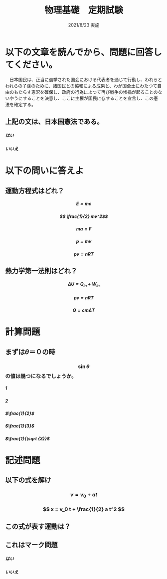 ﻿---
title: 物理基礎　定期試験
subtitle: 2021/8/23 実施
---

<!-- 
------設問のタグ付け------(ここは消さない)
# 大問　：　14pt アンダーバー
## 小問：　10.5pt (1)
### セクション 10.5pt (A)
#### 小セクション 10.5pt (ア)

##### 選択肢 ①〜⑩
-->


# 以下の文章を読んでから、問題に回答してください。

　日本国民は、正当に選挙された国会における代表者を通じて行動し、われらとわれらの子孫のために、諸国民との協和による成果と、わが国全土にわたつて自由のもたらす恵沢を確保し、政府の行為によつて再び戦争の惨禍が起ることのないやうにすることを決意し、ここに主権が国民に存することを宣言し、この憲法を確定する。

## 上記の文は、日本国憲法である。

##### はい
##### いいえ

# 以下の問いに答えよ

## 運動方程式はどれ？

##### $$ E = mc $$
##### $$ \frac{1}{2} mv^2$$
##### $$ma = F$$
##### $$p = mv$$
##### $$pv = nRT$$


## 熱力学第一法則はどれ？
##### $$ \Delta U = Q_{in} + W_{in}$$
##### $$pv = nRT$$
##### $$ Q = cm \Delta T $$

# 計算問題

## まずは$\theta＝０$の時
### $$ \sin {\theta} $$ の値は幾つになるでしょうか。

##### 1
##### 2
##### $\frac{1}{2}$
##### $\frac{1}{3}$
##### $\frac{1}{\sqrt {3}}$



# 記述問題
## 以下の式を解け
### $$ v = v_0 + at $$

### $$ x = v_0 t + \frac{1}{2} a t^2 $$

## この式が表す運動は？

## これはマーク問題

##### はい
##### いいえ




<script type="text/javascript" async src="https://cdnjs.cloudflare.com/ajax/libs/mathjax/2.7.7/MathJax.js?config=TeX-MML-AM_CHTML">
</script>
<script type="text/x-mathjax-config">
 MathJax.Hub.Config({
 tex2jax: {
 inlineMath: [['$', '$'] ],
 displayMath: [ ['$$','$$'], ["\\[","\\]"] ]
 }
 });
</script>